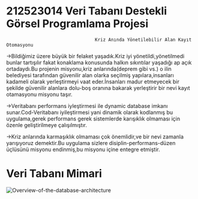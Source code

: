 #                                                    212523014 Veri Tabanı Destekli Görsel Programlama Projesi



                                     Kriz Anında Yönetilebilir Alan Kayıt Otomasyonu

->Bildiğimiz üzere büyük bir felaket yaşadık.Kriz iyi yönetildi,yönetilmedi bunlar tartışılır fakat konaklama konusunda halkın sıkıntılar yaşadığı ap açık ortadaydı.Bu projenin misyonu,kriz anlarında(deprem gibi vs.) o ilin belediyesi tarafından güvenilir alan olarka seçilmiş yapılara,insanları kadameli olarak yerleştirmeyi vaat eder.İnsanları madur etmeyecek bir şekilde güvenilir alanlara dolu-boş oranına bakarak yerleştirir bir nevi kayıt otamasyonu misyonu taşır.

->Veritabanı performans iyleştirmesi ile dynamic database imkanı sunar.Cod-Veritabanı iyileştirmesi yani dinamik olarak kodlanmış bu uygulama,gerek performans gerek sistemlerde karışıklık olmaması için özenle geliştirilmeye çalışılmıştır.

->Kriz anlarında karmaşıklık olmaması çok önemlidir,ve bir nevi zamanla yarışıyoruz demektir.Bu uygulama sizlere disiplin-performans-düzen üçlüsünü misyonu endinmiş,bu misyonu içine entegre etmiştir.


<h1>Veri Tabanı Mimari</h1>



![Overview-of-the-database-architecture](https://user-images.githubusercontent.com/90137054/232465856-f59c8f1c-5713-4d4f-951c-47dbe200d50a.png)
